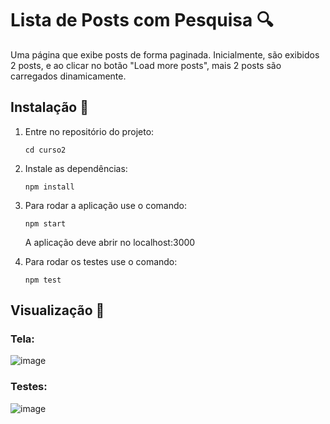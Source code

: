# Lista de Posts com Pesquisa 🔍

Uma página que exibe posts de forma paginada. Inicialmente, são exibidos 2 posts, e ao clicar no botão "Load more posts", mais 2 posts são carregados dinamicamente. 

## Instalação 🚀

1. Entre no repositório do projeto:
    ```
    cd curso2
    ```

2. Instale as dependências:
    ```
    npm install
    ```
    
3. Para rodar a aplicação use o comando:
   ```
   npm start
   ```
   A aplicação deve abrir no localhost:3000
   
5. Para rodar os testes use o comando:
   ```
   npm test
   ```
## Visualização 👀

### Tela: 
![image](https://github.com/user-attachments/assets/a3c60e52-1e07-438d-828c-b9f3e23ee586)


### Testes: 
![image](https://github.com/user-attachments/assets/803ecd87-2614-4770-acd1-9dc1c6534f67)

